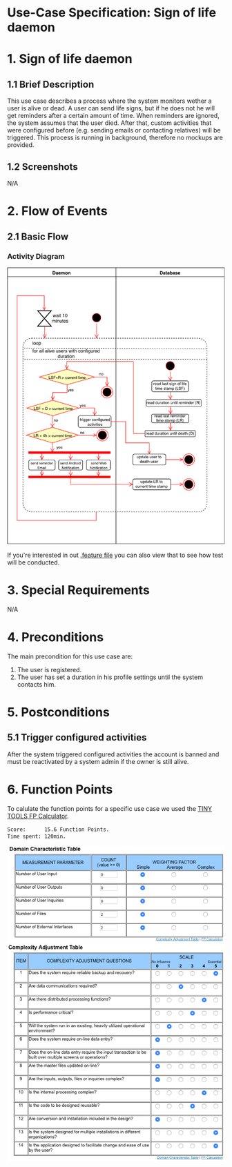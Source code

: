 # Use-Case Specification: Sign of life daemon

# 1. Sign of life daemon

## 1.1 Brief Description
This use case describes a process where the system monitors wether a user is alive or dead. A user can send life signs, but if he does not he will get reminders after a certain amount of time. When reminders are ignored, the system assumes that the user died. After that, custom activities that were configured before (e.g. sending emails or contacting relatives) will be triggered. This process is running in background, therefore no mockups are provided.

## 1.2 Screenshots

N/A

# 2. Flow of Events

## 2.1 Basic Flow

### Activity Diagram
![Activity Diagram](../ActivityDiagrams/sign_of_life_daemon.png)

If you're interested in out [.feature file](https://raw.githubusercontent.com/DigiWill-dhbw/DigiWill/master/Backend/src/test/resources/cucumber/signOfLifeDaemon.feature) you can also view that to see how test will be conducted.

# 3. Special Requirements

N/A

# 4. Preconditions
The main precondition for this use case are:

 1. The user is registered.
 1. The user has set a duration in his profile settings until the system contacts him.

# 5. Postconditions

## 5.1 Trigger configured activities
After the system triggered configured activities the account is banned and must be reactivated by a system admin if the owner is still alive.

# 6. Function Points
To calulate the function points for a specific use case we used the [TINY TOOLS FP Calculator](http://groups.umd.umich.edu/cis/course.des/cis525/js/f00/harvey/FP_Calc.html).

    Score:      15.6 Function Points.
    Time spent: 120min.

![domain table](../FunctionPoints/sign_of_life_daemon_1.png)
![complexity table](../FunctionPoints/sign_of_life_daemon_2.png)
